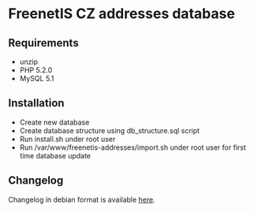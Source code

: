 FreenetIS CZ addresses database
=================

Requirements
------------
 - unzip
 - PHP 5.2.0
 - MySQL 5.1


Installation
------------
 - Create new database
 - Create database structure using db_structure.sql script
 - Run install.sh under root user
 - Run /var/www/freenetis-addresses/import.sh under root user for first time database update

Changelog
---------
Changelog in debian format is available [here](changelog).
